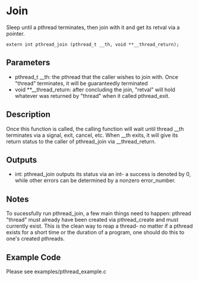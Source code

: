 # Join
Sleep until a pthread terminates, then join with it and get its retval via a pointer.

```
extern int pthread_join (pthread_t __th, void **__thread_return);
```

## Parameters
* pthread_t __th: the pthread that the caller wishes to join with. Once "thread" terminates, it will be guaranteedly terminated 
* void **__thread_return: after concluding the join, "retval" will hold whatever was returned by "thread" when it called pthread_exit.

## Description
Once this function is called, the calling function will wait until thread __th terminates via a signal, exit, cancel, etc. When __th exits, it will give its return status to the caller of pthread_join via __thread_return.


## Outputs
* int: pthread_join outputs its status via an int- a success is denoted by 0, while other errors can be determined by a nonzero error_number. 

## Notes 
To sucessfully run pthread_join, a few main things need to happen: pthread "thread" must already have been created via pthread_create and must currently exist. This is the clean way to reap a thread- no matter if a pthread exists for a short time or the duration of a program, one should do this to one's created pthreads.

## Example Code
Please see examples/pthread_example.c 
